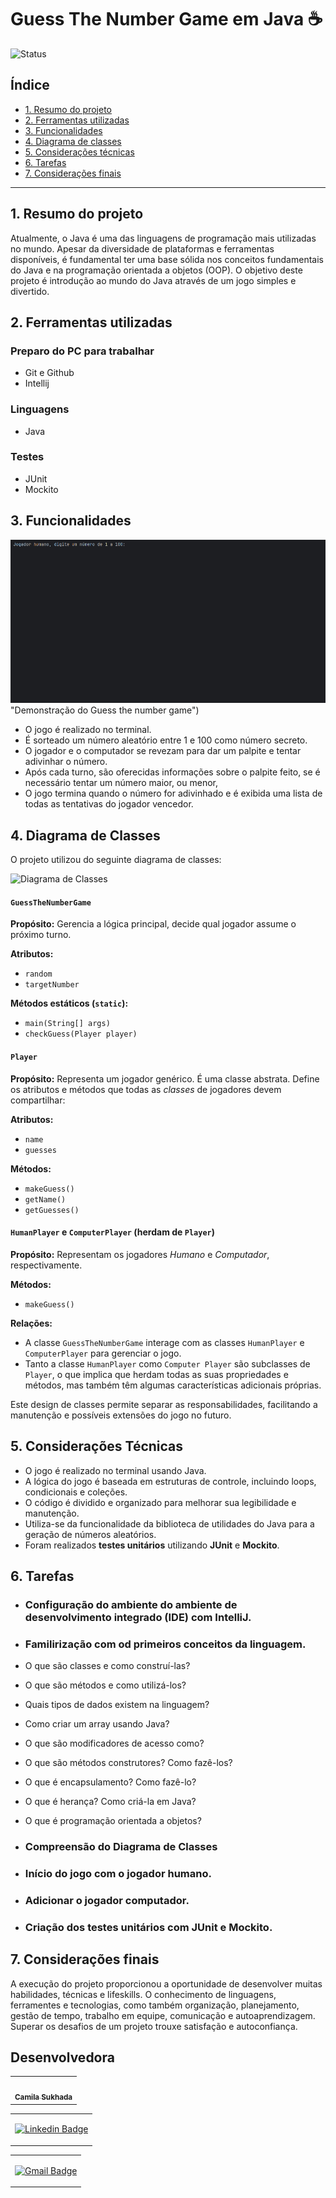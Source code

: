 # Guess The Number Game em Java ☕

![Status](https://img.shields.io/static/v1?label=Status&message=CONCLU%C3%8DDO&color=%3CCOLOR%3E&style=%3CSTYLE%3E&logo=%3CLOGO%3E)

## Índice

* [1. Resumo do projeto](#1-resumo-do-projeto)
* [2. Ferramentas utilizadas](#2-ferramentas-utilizadas)
* [3. Funcionalidades](#3-funcionalidades)
* [4. Diagrama de classes](#4-diagrama-de-classes)
* [5. Considerações técnicas](#5-considerações-técnicas)
* [6. Tarefas](#6-tarefas)
* [7. Considerações finais](#7-considerações-finais)

***

## 1. Resumo do projeto

Atualmente, o Java é uma das linguagens de programação mais utilizadas no
mundo. Apesar da diversidade de plataformas e ferramentas disponíveis, é
fundamental ter uma base sólida nos conceitos fundamentais do Java e na
programação orientada a objetos (OOP). O objetivo deste projeto é introdução
ao mundo do Java através de um jogo simples e divertido.

## 2. Ferramentas utilizadas

### Preparo do PC para trabalhar

+ Git e Github
+ Intellij

### Linguagens

+ Java

### Testes

+ JUnit
+ Mockito

## 3. Funcionalidades

![Demonstração do Guess the number game](src/assets/game.gif) "Demonstração do Guess the number game")

- O jogo é realizado no terminal. 
- É sorteado um número aleatório entre 1 e 100 como número secreto.
- O jogador e o computador se revezam para dar um palpite e tentar adivinhar o número.
- Após cada turno, são oferecidas informações sobre o palpite feito, se é necessário tentar um número maior, ou menor,
- O jogo termina quando o número for adivinhado e é exibida uma lista de
  todas as tentativas do jogador vencedor.

## 4. Diagrama de Classes
O projeto utilizou do seguinte diagrama de classes:

![Diagrama de
Classes](https://firebasestorage.googleapis.com/v0/b/laboratoria-945ea.appspot.com/o/class-diagram.png?alt=media)

#### `GuessTheNumberGame`

**Propósito:** Gerencia a lógica principal, decide qual jogador assume o
próximo turno.

**Atributos:**

- `random`
- `targetNumber`

**Métodos estáticos (`static`):**

- `main(String[] args)`
- `checkGuess(Player player)`

#### `Player`

**Propósito:** Representa um jogador genérico. É uma classe abstrata. Define os
atributos e métodos que todas as _classes_ de jogadores devem compartilhar:

**Atributos:**

- `name`
- `guesses`

**Métodos:**

- `makeGuess()`
- `getName()`
- `getGuesses()`

#### `HumanPlayer` e `ComputerPlayer` (herdam de `Player`)

**Propósito:** Representam os jogadores _Humano_ e _Computador_,
respectivamente.

**Métodos:**

- `makeGuess()`

**Relações:**

- A classe `GuessTheNumberGame` interage com as classes `HumanPlayer` e
  `ComputerPlayer` para gerenciar o jogo.
- Tanto a classe `HumanPlayer` como `Computer Player` são subclasses de
  `Player`, o que implica que herdam todas as suas propriedades e métodos, mas
  também têm algumas características adicionais próprias.

Este design de classes permite separar as responsabilidades, facilitando a
manutenção e possíveis extensões do jogo no futuro.

## 5. Considerações Técnicas

- O jogo é realizado no terminal usando Java.
- A lógica do jogo é baseada em estruturas de controle, incluindo loops,
  condicionais e coleções.
- O código é dividido e organizado para melhorar sua legibilidade e manutenção.
- Utiliza-se da funcionalidade da biblioteca de utilidades do Java para
  a geração de números aleatórios.
- Foram realizados **testes unitários** utilizando **JUnit** e **Mockito**.

## 6. Tarefas

 - ### Configuração do ambiente do ambiente de desenvolvimento integrado (IDE) com IntelliJ.

 - ### Familirização com od primeiros conceitos da linguagem. 



- O que são classes e como construí-las?
- O que são métodos e como utilizá-los?
- Quais tipos de dados existem na linguagem?
- Como criar um array usando Java?
- O que são modificadores de acesso como?
- O que são métodos construtores? Como fazê-los?
- O que é encapsulamento? Como fazê-lo?
- O que é herança? Como criá-la em Java?
- O que é programação orientada a objetos?

 - ### Compreensão do Diagrama de Classes

 - ### Início do jogo com o jogador humano.

 - ### Adicionar o jogador computador.

 - ### Criação dos testes unitários com JUnit e Mockito.

## 7. Considerações finais

A execução do projeto proporcionou a oportunidade de desenvolver muitas habilidades, técnicas e lifeskills. O conhecimento de linguagens, ferramentes e tecnologias, como também organização, planejamento, gestão de tempo, trabalho em equipe, comunicação e autoaprendizagem. Superar os desafios de um projeto trouxe satisfação e autoconfiança.

## Desenvolvedora


<table>
  <tr>
    <td align="center"><a href="https://github.com/camilasukhada"><img style="border-radius: 50%;" src="https://avatars.githubusercontent.com/u/146760773?v=4" width="100px;" alt=""/><br /><sub><b>Camila Sukhada</b></sub></a><br /></td>
  </tr>
</table>


<table>
 <tr>
  <td> 

[![Linkedin Badge](https://img.shields.io/badge/-camilasukhada-blue?style=flat-square&logo=Linkedin&logoColor=white&link=https://www.linkedin.com/in/camilasukhada/)](https://www.linkedin.com/in/camilasukhada/)

 </td>
 </tr> 
</table>

<table>
 <tr>
  <td> 

[![Gmail Badge](https://img.shields.io/badge/-camilasukhada-c14438?style=flat-square&logo=Gmail&logoColor=white&link=mailto:camilasukhada@gmail.com)](mailto:camilasukhada@gmail.com)

  </td>
 </tr> 
</table>






